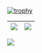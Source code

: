 

[![trophy](https://github-profile-trophy.vercel.app/?username=shengbo-ma&row=1&column=4)](https://github.com/shengbo-ma)

| <img align="center" src="https://github-readme-stats.vercel.app/api?username=shengbo-ma&show_icons=true&hide_border=true" /> | <img align="center" src="https://github-readme-streak-stats.herokuapp.com?user=shengbo-ma&hide_border=true&date_format=M%20j%5B%2C%20Y%5D&ring=7EDDCF&fire=7EDDCF" /> |
| ------------------------------------------------------------ | ------------------------------------------------------------ |

![](https://komarev.com/ghpvc/?username=shengbo-ma&color=brightgreen)

